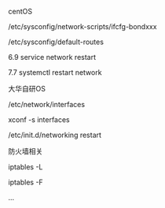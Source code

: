 centOS

/etc/sysconfig/network-scripts/ifcfg-bondxxx

/etc/sysconfig/default-routes

6.9  service network restart

7.7  systemctl restart network



大华自研OS

/etc/network/interfaces

xconf -s interfaces

/etc/init.d/networking restart





防火墙相关

iptables -L

iptables -F

...

